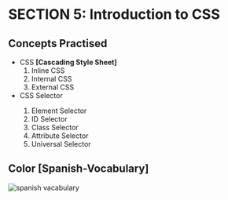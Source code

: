 <h1>SECTION 5: Introduction to CSS </h1>
<h2>Concepts Practised</h2>
<ul>
  <li>
    CSS <strong>[Cascading Style Sheet]</strong>
    <ol>
      <li>Inline CSS</li>
      <li>Internal CSS</li>
      <li>External CSS</li>
    </ol>
    <li>CSS Selector</li>
  <ol>
    <li>Element Selector</li>
    <li>ID Selector</li>
    <li>Class Selector</li>
    <li>Attribute Selector</li>
    <li>Universal Selector</li>
  </li>
</ul>
<h2>Color [Spanish-Vocabulary]</h2>
<img src="https://github.com/G-Padmavathy/Web-Development-Bootcamp/assets/96161598/080acd27-281a-454a-8503-31be9c554756" alt="spanish vacabulary">
